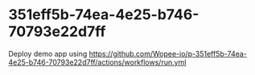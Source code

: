 # 351eff5b-74ea-4e25-b746-70793e22d7ff
Deploy demo app using https://github.com/Wopee-io/p-351eff5b-74ea-4e25-b746-70793e22d7ff/actions/workflows/run.yml
